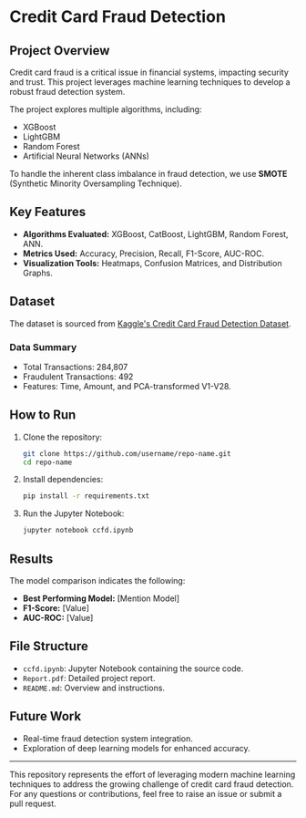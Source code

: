 # Credit Card Fraud Detection

## Project Overview
Credit card fraud is a critical issue in financial systems, impacting security and trust. This project leverages machine learning techniques to develop a robust fraud detection system.

The project explores multiple algorithms, including:
- XGBoost
- LightGBM
- Random Forest
- Artificial Neural Networks (ANNs)

To handle the inherent class imbalance in fraud detection, we use **SMOTE** (Synthetic Minority Oversampling Technique).

## Key Features
- **Algorithms Evaluated:** XGBoost, CatBoost, LightGBM, Random Forest, ANN.
- **Metrics Used:** Accuracy, Precision, Recall, F1-Score, AUC-ROC.
- **Visualization Tools:** Heatmaps, Confusion Matrices, and Distribution Graphs.

## Dataset
The dataset is sourced from [Kaggle's Credit Card Fraud Detection Dataset](https://www.kaggle.com/mlg-ulb/creditcardfraud).

### Data Summary
- Total Transactions: 284,807
- Fraudulent Transactions: 492
- Features: Time, Amount, and PCA-transformed V1-V28.

## How to Run
1. Clone the repository:
   ```bash
   git clone https://github.com/username/repo-name.git
   cd repo-name
   ```
2. Install dependencies:
   ```bash
   pip install -r requirements.txt
   ```
3. Run the Jupyter Notebook:
   ```bash
   jupyter notebook ccfd.ipynb
   ```

## Results
The model comparison indicates the following:
- **Best Performing Model:** [Mention Model]
- **F1-Score:** [Value]
- **AUC-ROC:** [Value]

## File Structure
- `ccfd.ipynb`: Jupyter Notebook containing the source code.
- `Report.pdf`: Detailed project report.
- `README.md`: Overview and instructions.

## Future Work
- Real-time fraud detection system integration.
- Exploration of deep learning models for enhanced accuracy.

---

This repository represents the effort of leveraging modern machine learning techniques to address the growing challenge of credit card fraud detection. For any questions or contributions, feel free to raise an issue or submit a pull request.
